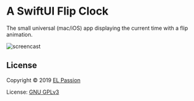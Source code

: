 # A SwiftUI Flip Clock

The small universal (mac/iOS) app displaying the current time with a flip animation.

![screencast](https://user-images.githubusercontent.com/807039/169737080-6a6dc304-5276-4788-9f57-2457f0669055.gif)

## License

Copyright © 2019 [EL Passion](https://www.elpassion.com)

License: [GNU GPLv3](LICENSE)
